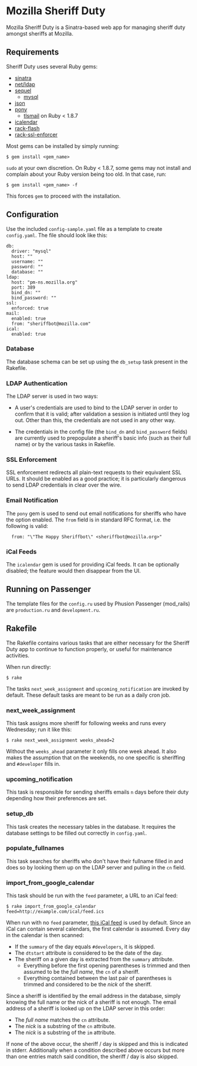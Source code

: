 Mozilla Sheriff Duty
====================
Mozilla Sheriff Duty is a Sinatra-based web app for managing sheriff duty 
amongst sheriffs at Mozilla.

Requirements
------------
Sheriff Duty uses several Ruby gems:

* [sinatra](http://www.sinatrarb.com/)
* [net/ldap](http://github.com/RoryO/ruby-net-ldap)
* [sequel](http://sequel.rubyforge.org/)
  * [mysql](http://www.tmtm.org/en/mysql/ruby/)
* [json](http://flori.github.com/json/)
* [pony](http://github.com/benprew/pony)
  * [tlsmail](http://rubyforge.org/projects/tlsmail/) on Ruby < 1.8.7
* [icalendar](http://icalendar.rubyforge.org/)
* [rack-flash](http://github.com/nakajima/rack-flash)
* [rack-ssl-enforcer](http://github.com/tobmatth/rack-ssl-enforcer)

Most gems can be installed by simply running:

    $ gem install <gem_name>

`sudo` at your own discretion. On Ruby < 1.8.7, some gems may not install and 
complain about your Ruby version being too old. In that case, run:

    $ gem install <gem_name> -f

This forces `gem` to proceed with the installation.

Configuration
-------------
Use the included `config-sample.yaml` file as a template to create 
`config.yaml`. The file should look like this:

    db:
      driver: "mysql"
      host: ""
      username: ""
      password: ""
      database: ""
    ldap:
      host: "pm-ns.mozilla.org"
      port: 389
      bind_dn: ""
      bind_password: ""
    ssl:
      enforced: true
    mail:
      enabled: true
      from: "sheriffbot@mozilla.com"
    ical:
      enabled: true

### Database ###

The database schema can be set up using the `db_setup` task present in the 
Rakefile.

### LDAP Authentication ###
The LDAP server is used in two ways:

* A user's credentials are used to bind to the LDAP server in order to confirm
that it is valid; after validation a session is initiated until they log out.
Other than this, the credentials are not used in any other way.

* The credentials in the config file (the `bind_dn` and `bind_password` fields) 
are currently used to prepopulate a sheriff's basic info (such as their full 
name) or by the various tasks in Rakefile.

### SSL Enforcement ###
SSL enforcement redirects all plain-text requests to their equivalent SSL URLs.
It should be enabled as a good practice; it is particularly dangerous to send
LDAP credentials in clear over the wire.

### Email Notification ###
The `pony` gem is used to send out email notifications for sheriffs who have 
the option enabled. The `from` field is in standard RFC format, i.e. the
following is valid:

      from: "\"The Happy Sheriffbot\" <sheriffbot@mozilla.org>"

### iCal Feeds ###
The `icalendar` gem is used for providing iCal feeds. It can be optionally 
disabled; the feature would then disappear from the UI.

Running on Passenger
--------------------
The template files for the `config.ru` used by Phusion Passenger (mod_rails) 
are `production.ru` and `development.ru`.

Rakefile
--------
The Rakefile contains various tasks that are either necessary for the Sheriff 
Duty app to continue to function properly, or useful for maintenance activities.

When run directly:

    $ rake

The tasks `next_week_assignment` and `upcoming_notification` are invoked by
default. These default tasks are meant to be run as a daily cron job.

### next_week_assignment ###
This task assigns more sheriff for following weeks and runs every Wednesday; 
run it like this:

    $ rake next_week_assignment weeks_ahead=2

Without the `weeks_ahead` parameter it only fills one week ahead. It also makes 
the assumption that on the weekends, no one specific is sheriffing and 
`#developer` fills in.

### upcoming_notification ###
This task is responsible for sending sheriffs emails `n` days before their duty 
depending how their preferences are set.

### setup_db ###
This task creates the necessary tables in the database. It requires the 
database settings to be filled out correctly in `config.yaml`.

### populate_fullnames ###
This task searches for sheriffs who don't have their fullname filled in and 
does so by looking them up on the LDAP server and pulling in the `cn` field.

### import_from_google_calendar ###
This task should be run with the `feed` parameter, a URL to an iCal feed:

    $ rake import_from_google_calendar feed=http://example.com/ical/feed.ics

When run with no `feed` parameter, [this iCal feed][1] is used by default.
Since an iCal can contain several calendars, the first calendar is assumed.
Every day in the calendar is then scanned:

* If the `summary` of the day equals `#developers`, it is skipped.
* The `dtstart` attribute is considered to be the date of the day.
* The sheriff on a given day is extracted from the `summary` attribute.
  * Everything before the first opening parentheses is trimmed and then assumed
  to be the _full name_, the `cn` of a sheriff.
  * Everything contained between the last pair of parentheses is trimmed and
  considered to be the _nick_ of the sheriff.

Since a sheriff is identified by the email address in the database, simply 
knowing the full name or the nick of a sheriff is not enough. The email address 
of a sheriff is looked up on the LDAP server in this order:

* The _full name_ matches the `cn` attribute.
* The _nick_ is a substring of the `cn` attribute.
* The _nick_ is a substring of the `im` attribute.

If none of the above occur, the sheriff / day is skipped and this is indicated
in stderr. Additionally when a condition described above occurs but more than
one entries match said condition, the sheriff / day is also skipped.

[1]: http://www.google.com/calendar/ical/j6tkvqkuf9elual8l2tbuk2umk%40group.calendar.google.com/public/basic.ics

